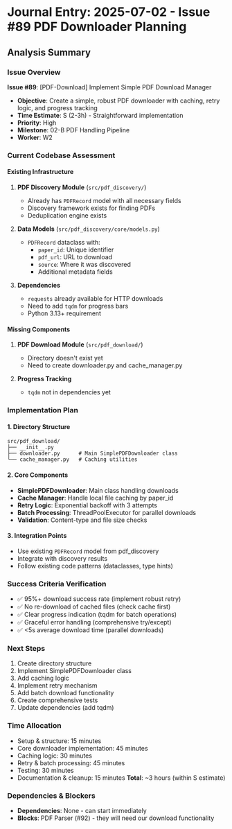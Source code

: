# Journal Entry: 2025-07-02 - Issue #89 PDF Downloader Planning

## Analysis Summary

### Issue Overview
**Issue #89**: [PDF-Download] Implement Simple PDF Download Manager
- **Objective**: Create a simple, robust PDF downloader with caching, retry logic, and progress tracking
- **Time Estimate**: S (2-3h) - Straightforward implementation
- **Priority**: High
- **Milestone**: 02-B PDF Handling Pipeline
- **Worker**: W2

### Current Codebase Assessment

#### Existing Infrastructure
1. **PDF Discovery Module** (`src/pdf_discovery/`)
   - Already has `PDFRecord` model with all necessary fields
   - Discovery framework exists for finding PDFs
   - Deduplication engine exists

2. **Data Models** (`src/pdf_discovery/core/models.py`)
   - `PDFRecord` dataclass with:
     - `paper_id`: Unique identifier
     - `pdf_url`: URL to download
     - `source`: Where it was discovered
     - Additional metadata fields

3. **Dependencies**
   - `requests` already available for HTTP downloads
   - Need to add `tqdm` for progress bars
   - Python 3.13+ requirement

#### Missing Components
1. **PDF Download Module** (`src/pdf_download/`)
   - Directory doesn't exist yet
   - Need to create downloader.py and cache_manager.py

2. **Progress Tracking**
   - `tqdm` not in dependencies yet

### Implementation Plan

#### 1. Directory Structure
```
src/pdf_download/
├── __init__.py
├── downloader.py      # Main SimplePDFDownloader class
└── cache_manager.py   # Caching utilities
```

#### 2. Core Components
- **SimplePDFDownloader**: Main class handling downloads
- **Cache Manager**: Handle local file caching by paper_id
- **Retry Logic**: Exponential backoff with 3 attempts
- **Batch Processing**: ThreadPoolExecutor for parallel downloads
- **Validation**: Content-type and file size checks

#### 3. Integration Points
- Use existing `PDFRecord` model from pdf_discovery
- Integrate with discovery results
- Follow existing code patterns (dataclasses, type hints)

### Success Criteria Verification
- ✅ 95%+ download success rate (implement robust retry)
- ✅ No re-download of cached files (check cache first)
- ✅ Clear progress indication (tqdm for batch operations)
- ✅ Graceful error handling (comprehensive try/except)
- ✅ <5s average download time (parallel downloads)

### Next Steps
1. Create directory structure
2. Implement SimplePDFDownloader class
3. Add caching logic
4. Implement retry mechanism
5. Add batch download functionality
6. Create comprehensive tests
7. Update dependencies (add tqdm)

### Time Allocation
- Setup & structure: 15 minutes
- Core downloader implementation: 45 minutes
- Caching logic: 30 minutes
- Retry & batch processing: 45 minutes
- Testing: 30 minutes
- Documentation & cleanup: 15 minutes
**Total**: ~3 hours (within S estimate)

### Dependencies & Blockers
- **Dependencies**: None - can start immediately
- **Blocks**: PDF Parser (#92) - they will need our download functionality